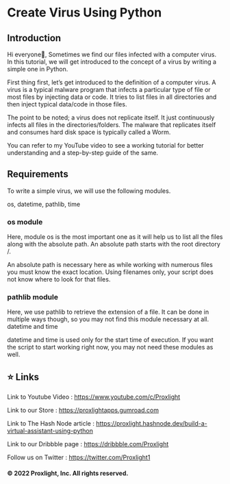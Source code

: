 # Create Virus Using Python

## Introduction

Hi everyone👋, Sometimes we find our files infected with a computer virus. In this tutorial, we will get introduced to the concept of a virus by writing a simple one in Python.

First thing first, let’s get introduced to the definition of a computer virus. A virus is a typical malware program that infects a particular type of file or most files by injecting data or code. It tries to list files in all directories and then inject typical data/code in those files.

The point to be noted; a virus does not replicate itself. It just continuously infects all files in the directories/folders. The malware that replicates itself and consumes hard disk space is typically called a Worm.

You can refer to my YouTube video to see a working tutorial for better understanding and a step-by-step guide of the same.

## Requirements

To write a simple virus, we will use the following modules.

os, datetime, pathlib, time

### os module

Here, module os is the most important one as it will help us to list all the files along with the absolute path. An absolute path starts with the root directory /.

An absolute path is necessary here as while working with numerous files you must know the exact location. Using filenames only, your script does not know where to look for that files.

### pathlib module

Here, we use pathlib to retrieve the extension of a file. It can be done in multiple ways though, so you may not find this module necessary at all.
datetime and time

datetime and time is used only for the start time of execution. If you want the script to start working right now, you may not need these modules as well.

## ⭐ Links

Link to Youtube Video : https://www.youtube.com/c/Proxlight

Link to our Store : https://proxlightapps.gumroad.com

Link to The Hash Node article : https://proxlight.hashnode.dev/build-a-virtual-assistant-using-python

Link to our Dribbble page : https://dribbble.com/Proxlight

Follow us on Twitter : https://twitter.com/Proxlight1

#### © 2022 Proxlight, Inc. All rights reserved.
